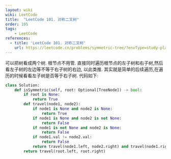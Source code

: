 ```yaml
---
layout: wiki
wiki: LeetCode
title:  "LeetCode 101. 对称二叉树"
order: 105
tags: 
    - LeetCode
references:
  - title: 'LeetCode 101. 对称二叉树'
    url: https://leetcode.cn/problems/symmetric-tree/?envType=study-plan-v2&envId=top-interview-150
---
```

可以把树看成两个树. 根节点不用管. 直接同时遍历根节点的左子树和右子树,然后看左子树的左边等不等于右子树的右边, 以此类推. 其实就是简单的后续遍历,在遍历的时候看看左子树是否等于右子树. 代码如下:

```python
class Solution:
    def isSymmetric(self, root: Optional[TreeNode]) -> bool:
        if root is None:
            return True
        def travel(node1, node2):
            if node1 is None and node2 is None:
                return True
            if node1 is None and node2 is not None:
                return False
            if node1 is not None and node2 is None:
                return False
            if node1.val != node2.val:
                return False
            return travel(node1.left, node2.right) and travel(node1.right, node2.left)
        return travel(root.left, root.right)
```
